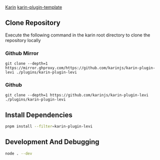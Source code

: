 [Karin](https://github.com/karinjs/karin) [karin-plugin-template](https://github.com/KarinJS/karin-plugin-template)

## Clone Repository

Execute the following command in the karin root directory to clone the repository locally

### Github Mirror

```
git clone --depth=1 https://mirror.ghproxy.com/https://github.com/karinjs/karin-plugin-levi ./plugins/karin-plugin-levi
```

### Github

```
git clone --depth=1 https://github.com/karinjs/karin-plugin-levi ./plugins/karin-plugin-levi
```

## Install Dependencies

```bash
pnpm install --filter=karin-plugin-levi
```


## Development And Debugging

```bash
node . --dev
```
